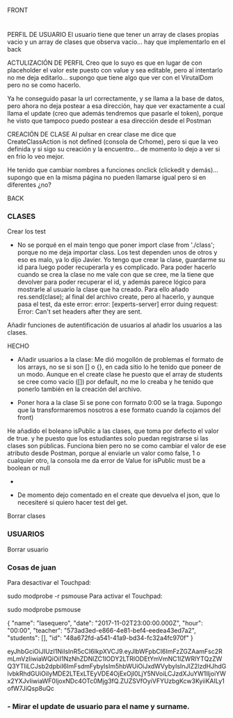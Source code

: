 FRONT

#
PERFIL DE USUARIO
El usuario tiene que tener un array de clases propias vacio y un array de clases que observa vacio... hay que implementarlo en el back


ACTULIZACIÓN DE PERFIL
Creo que lo suyo es que en lugar de con placeholder el valor este puesto con value y sea editable, pero al intentarlo no me deja editarlo... supongo que tiene algo que ver con el VirutalDom pero no se como hacerlo.

Ya he conseguido pasar la url correctamente, y se llama a la base de datos, pero ahora no deja postear a esa dirección, hay que ver exactamente a cual llama el update (creo que además tendremos que pasarle el token), porque he visto que tampoco puedo postear a esa dirección desde el Postman

CREACIÓN DE CLASE
Al pulsar en crear clase me dice que CreateClassAction is not defined (consola de Crhome), pero si que la veo definida y si sigo su creación y la encuentro... de momento lo dejo a ver si en frio lo veo mejor.








He tenido que cambiar nombres a funciones onclick (clickedit y demás)... supongo que en la misma página no pueden llamarse igual pero si en diferentes ¿no?




BACK
### CLASES
Crear los test
- No se porqué en el main tengo que poner import clase from './class'; porque no me deja importar class.
Los test dependen unos de otros y eso es malo, ya lo dijo Javier.
Yo tengo que crear la clase, guardarme su id para luego poder recuperarla y es complicado.
Para poder hacerlo cuando se crea la clase no me vale con que se cree, me la tiene que devolver para poder recuperar el id, y además parece lógico para mostrarle al usuario la clase que ha creado. Para ello añado res.send(clase); al final del archivo create, pero al hacerlo, y aunque pasa el test, da este error: error: [experts-server] error duing request: Error: Can't set headers after they are sent.

Añadir funciones de autentificación de usuarios al añadir los usuarios a las clases.


HECHO
- Añadir usuarios a la clase:
Me dió mogollón de problemas el formato de los arrays, no se si son [] o {}, en cada sitio lo he tenido que poneer de un modo.
  Aunque en el create clase he puesto que el array de students se cree como vacio ([]) por default, no me lo creaba y he tenido que ponerlo también en la creación del archivo.

- Poner hora a la clase
Si se pone con formato 0:00 se la traga. Supongo que la transformaremos nosotros a ese formato cuando la cojamos del front)

He añadido el boleano isPublic a las clases, que toma por defecto el valor de true. y he puesto que los estudiantes solo puedan registrarse si las clases son públicas. Funciona bien pero no se como cambiar el valor de ese atributo desde Postman, porque al enviarle un valor como false, 1 o cualquier otro, la consola me da error de Value for isPublic must be a boolean or null

-


- De momento dejo comentado en el create que devuelva el json, que lo necesiteré si quiero hacer test del get.




Borrar clases

### USUARIOS
Borrar usuario


### Cosas de juan

Para desactivar el Touchpad:

sudo modprobe -r psmouse
Para activar el Touchpad:

sudo modprobe psmouse


{
  "name": "lasequero",
  "date": "2017-11-02T23:00:00.000Z",
  "hour": "00:00",
  "teacher": "573ad3ed-e866-4e81-bef4-eedea43ed7a2",
  "students": [],
  "id": "48a672fd-a541-41a9-bd34-fc32a4fc970f"
}


eyJhbGciOiJIUzI1NiIsInR5cCI6IkpXVCJ9.eyJlbWFpbCI6ImFzZGZAamFsc2RmLmVzIiwiaWQiOiI1NzNhZDNlZC1lODY2LTRlODEtYmVmNC1lZWRlYTQzZWQ3YTIiLCJsb2dpbiI6ImFsdmFybyIsIm5hbWUiOiJxdWVybyIsInJlZ2lzdHJhdGlvbkRhdGUiOiIyMDE2LTExLTEyVDE4OjExOjI0LjY5NVoiLCJzdXJuYW1lIjoiYWx2YXJvIiwiaWF0IjoxNDc4OTc0Mjg3fQ.ZUZSVfOyiVFYUzbgKcw3KyiiKAILy1ofW7JiQsp8uQc


### - Mirar el update de usuario para el name y surname.
